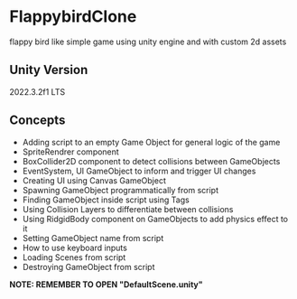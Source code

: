 # FlappybirdClone
flappy bird like simple game using unity engine and with custom 2d assets

## Unity Version
2022.3.2f1 LTS

## Concepts
- Adding script to an empty Game Object for general logic of the game
- SpriteRendrer component
- BoxCollider2D component to detect collisions between GameObjects
- EventSystem, UI GameObject to inform and trigger UI changes
- Creating UI using Canvas GameObject
- Spawning GameObject programmatically from script
- Finding GameObject inside script using Tags
- Using Collision Layers to differentiate between collisions
- Using RidgidBody component on GameObjects to add physics effect to it
- Setting GameObject name from script
- How to use keyboard inputs
- Loading Scenes from script
- Destroying GameObject from script

**NOTE: REMEMBER TO OPEN "DefaultScene.unity"**

